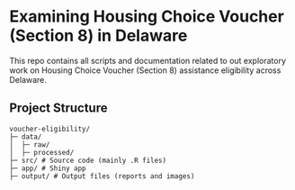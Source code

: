 # Examining Housing Choice Voucher (Section 8) in Delaware
This repo contains all scripts and documentation related to out exploratory work on Housing Choice Voucher (Section 8) assistance eligibility across Delaware. 


## Project Structure

```
voucher-eligibility/
├─ data/
│  ├─ raw/
│  ├─ processed/
├─ src/ # Source code (mainly .R files)
├─ app/ # Shiny app 
├─ output/ # Output files (reports and images)
```

